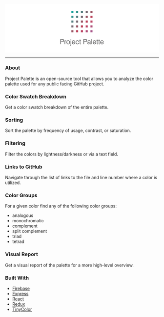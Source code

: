 ![Project-Palette Logo](/screenshots/Project-Palette-Logo.png?raw=true "Project-Palette")

---

### About

Project Palette is an open-source tool that allows you to analyze the
color palette used for any public facing GitHub project.

### Color Swatch Breakdown

Get a color swatch breakdown of the entire palette.

### Sorting

Sort the palette by frequency of usage, contrast, or saturation.

### Filtering

Filter the colors by lightness/darkness or via a text field.

### Links to GitHub

Navigate through the list of links to the file and line number where
a color is utilized.

### Color Groups

For a given color find any of the following color groups:
* analogous
* monochromatic
* complement
* split complement
* triad
* tetrad

### Visual Report

Get a visual report of the palette for a more high-level overview.

### Built With

* [Firebase](https://firebase.google.com/)
* [Express](https://expressjs.com/)
* [React](https://reactjs.org/)
* [Redux](https://redux.js.org/)
* [TinyColor](https://github.com/bgrins/TinyColor)
